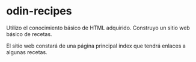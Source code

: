 # odin-recipes
Utilizo el conocimiento básico de HTML adquirido. Construyo un sitio web básico de recetas.

El sitio web constará de una página principal index que tendrá enlaces a algunas recetas.